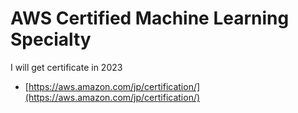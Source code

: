# AWS Certified Machine Learning Specialty
I will get certificate in 2023<br>
- [https://aws.amazon.com/jp/certification/](https://aws.amazon.com/jp/certification/)

